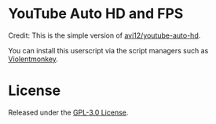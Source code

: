 # YouTube Auto HD and FPS

Credit: This is the simple version of [avi12/youtube-auto-hd](https://github.com/avi12/youtube-auto-hd).

You can install this userscript via the script managers such as [Violentmonkey](https://violentmonkey.github.io/).

# License

Released under the [GPL-3.0 License](https://opensource.org/license/gpl-3-0/).

